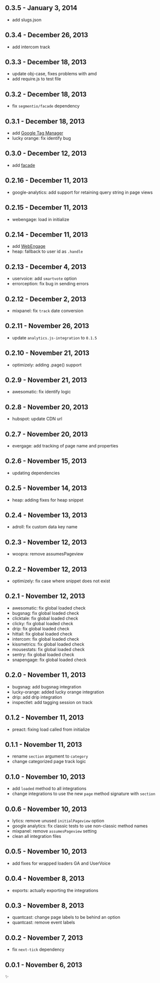 
0.3.5 - January 3, 2014
-----------------------
 * add slugs.json

0.3.4 - December 26, 2013
-------------------------
 * add intercom track

0.3.3 - December 18, 2013
-------------------------
* update obj-case, fixes problems with amd
* add require.js to test file

0.3.2 - December 18, 2013
-------------------------
* fix `segmentio/facade` dependency

0.3.1 - December 18, 2013
-------------------------
* add [Google Tag Manager](https://www.google.com/tagmanager/)
* lucky orange: fix identify bug

0.3.0 - December 12, 2013
-------------------------
* add [facade](https://github.com/segmentio/facade)

0.2.16 - December 11, 2013
--------------------------
* google-analytics: add support for retaining query string in page views

0.2.15 - December 11, 2013
--------------------------
 * webengage: load in initialize

0.2.14 - December 11, 2013
--------------------------
 * add [WebEngage](http://webengage.com)
 * heap: fallback to user id as `.handle`

0.2.13 - December 4, 2013
-------------------------
* uservoice: add `smartvote` option
* errorception: fix bug in sending errors

0.2.12 - December 2, 2013
-------------------------
* mixpanel: fix `track` date conversion

0.2.11 - November 26, 2013
--------------------------
* update `analytics.js-integration` to `0.1.5`

0.2.10 - November 21, 2013
--------------------------
* optimizely: adding .page() support

0.2.9 - November 21, 2013
-------------------------
* awesomatic: fix identify logic

0.2.8 - November 20, 2013
-------------------------
* hubspot: update CDN url

0.2.7 - November 20, 2013
-------------------------
* evergage: add tracking of page name and properties

0.2.6 - November 15, 2013
-------------------------
* updating dependencies

0.2.5 - November 14, 2013
-------------------------
* heap: adding fixes for heap snippet

0.2.4 - November 13, 2013
-------------------------
* adroll: fix custom data key name

0.2.3 - November 12, 2013
-------------------------
* woopra: remove assumesPageview

0.2.2 - November 12, 2013
-------------------------
* optimizely: fix case where snippet does not exist

0.2.1 - November 12, 2013
-------------------------
* awesomatic: fix global loaded check
* bugsnag: fix global loaded check
* clicktale: fix global loaded check
* clicky: fix global loaded check
* drip: fix global loaded check
* hittail: fix global loaded check
* intercom: fix global loaded check
* kissmetrics: fix global loaded check
* mousestats: fix global loaded check
* sentry: fix global loaded check
* snapengage: fix global loaded check

0.2.0 - November 11, 2013
-------------------------
* bugsnag: add bugsnag integration
* lucky-orange: added lucky orange integration
* drip: add drip integration
* inspectlet: add tagging session on track

0.1.2 - November 11, 2013
-------------------------
* preact: fixing load called from initialize

0.1.1 - November 11, 2013
-------------------------
* rename `section` argument to `category`
* change categorized page track logic

0.1.0 - November 10, 2013
-------------------------
* add `loaded` method to all integrations
* change integrations to use the new `page` method signature with `section`

0.0.6 - November 10, 2013
-------------------------
* lytics: remove unused `initialPageview` option
* google analytics: fix classic tests to use non-classic method names
* mixpanel: remove `assumesPageview` setting
* clean all integration files

0.0.5 - November 10, 2013
-------------------------
* add fixes for wrapped loaders GA and UserVoice

0.0.4 - November 8, 2013
------------------------
* exports: actually exporting the integrations

0.0.3 - November 8, 2013
------------------------
* quantcast: change page labels to be behind an option
* quantcast: remove event labels

0.0.2 - November 7, 2013
------------------------
* fix `next-tick` dependency

0.0.1 - November 6, 2013
------------------------
:sparkles:
